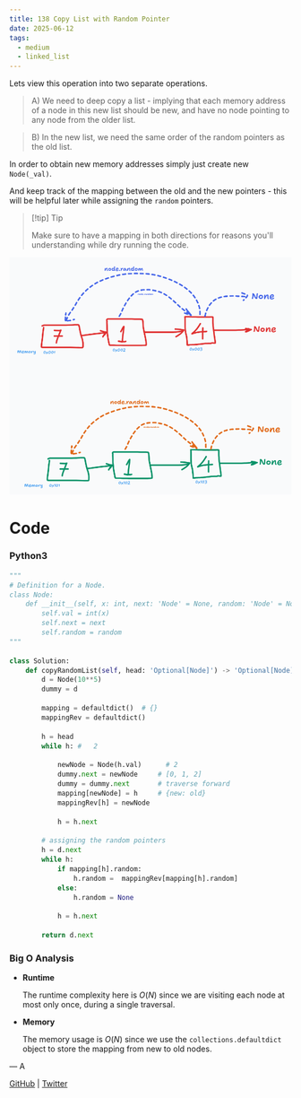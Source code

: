 ```yaml
---
title: 138 Copy List with Random Pointer
date: 2025-06-12
tags:
  - medium
  - linked_list
---
```


Lets view this operation into two separate operations.

> A) We need to deep copy a list - implying that each memory address of a node in this new list should be new, and have no node pointing to any node from the older list.

> B) In the new list, we need the same order of the random pointers as the old list.

In order to obtain new memory addresses simply just create new `Node(_val)`.

And keep track of the mapping between the old and the new pointers - this will be helpful later while assigning the `random` pointers.

> [!tip] Tip
>
> Make sure to have a mapping in both directions for reasons you'll understanding while dry running the code.

![Explaination for leetcode 138](images/lc_138.png)

# Code

### Python3

```python
"""
# Definition for a Node.
class Node:
    def __init__(self, x: int, next: 'Node' = None, random: 'Node' = None):
        self.val = int(x)
        self.next = next
        self.random = random
"""

class Solution:
    def copyRandomList(self, head: 'Optional[Node]') -> 'Optional[Node]':
        d = Node(10**5)
        dummy = d

        mapping = defaultdict()  # {}
        mappingRev = defaultdict()

        h = head
        while h: #   2

            newNode = Node(h.val)      # 2
            dummy.next = newNode     # [0, 1, 2]
            dummy = dummy.next       # traverse forward
            mapping[newNode] = h     # {new: old}
            mappingRev[h] = newNode

            h = h.next

        # assigning the random pointers
        h = d.next
        while h:
            if mapping[h].random:
                h.random =  mappingRev[mapping[h].random]
            else:
                h.random = None

            h = h.next

        return d.next
```

### Big O Analysis

- **Runtime**

  The runtime complexity here is $O(N)$ since we are visiting each node at most only once, during a single traversal.

- **Memory**

  The memory usage is $O(N)$ since we use the `collections.defaultdict` object to store the mapping from new to old nodes.

— A

[GitHub](https://github.com/athkdev) | [Twitter](https://twitter.com/athkdev)
